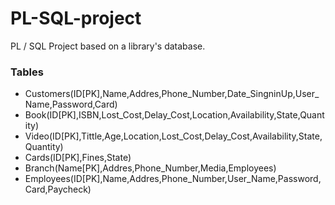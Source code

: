 # PL-SQL-project
PL / SQL Project based on a library's database.

<h3>Tables</h3>
<ul>
	<li>Customers(ID[PK],Name,Addres,Phone_Number,Date_SingninUp,User_Name,Password,Card)</li>
	<li>Book(ID[PK],ISBN,Lost_Cost,Delay_Cost,Location,Availability,State,Quantity)</li>
	<li>Video(ID[PK],Tittle,Age,Location,Lost_Cost,Delay_Cost,Availability,State,Quantity)</li>
	<li>Cards(ID[PK],Fines,State)</li>
	<li>Branch(Name[PK],Addres,Phone_Number,Media,Employees)</li>
	<li>Employees(ID[PK],Name,Addres,Phone_Number,User_Name,Password,Card,Paycheck)</li>
</ul>